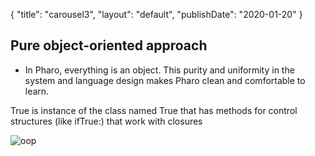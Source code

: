 {
"title": "carousel3",
"layout": "default",
"publishDate": "2020-01-20"
}

<div class="featureRow odd">
<div class="featureColumn">
<h2 class="code-line">
<a id="Pure_objectoriented_approach_21">
</a>
Pure object-oriented approach
</h2>
<ul>
<li>
In Pharo, everything is an object. This purity and uniformity in the system and language design makes Pharo clean and comfortable to learn.
</li>
</ul>
<p class="pictureDescription">
True is instance of the class named True that has methods for control structures (like ifTrue:) that work with closures
</p>
</div>
<div class="pictureColumn">
<img src="https://files.pharo.org/web-images/carousel/oop.gif" alt="oop">
</div>
</div>
